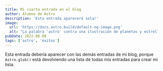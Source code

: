 ```yaml
---
title: Mi cuarta entrada en el blog
author: Alumno de Astro
description: 'Esta entrada aparecerá sola!'
image:
  url: 'https://docs.astro.build/default-og-image.png'
  alt: "La palabra 'astro' contra una ilustración de planetas y estrellas."
pubDate: 2022-08-08
tags: ['astro', 'éxitos']
---
```


Esta entrada debería aparecer con las demás entradas de mi blog, porque `Astro.glob()` está devolviendo una lista de todas mis entradas para crear mi lista.
